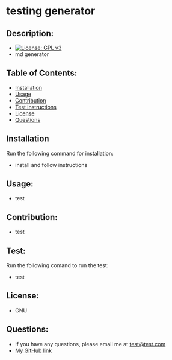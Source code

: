 # testing generator
  
  ## Description:
  - [![License: GPL v3](https://img.shields.io/badge/License-GPLv3-blue.svg)](https://www.gnu.org/licenses/gpl-3.0)
  - md generator

  ## Table of Contents:
  - [Installation](#installation)
  - [Usage](#usage)
  - [Contribution](#contribution)
  - [Test instructions](#test)
  - [License](#license)
  - [Questions](#questions)
  
  ## Installation
  Run the following command for installation:
  - install and follow instructions
 
  ## Usage:
  - test
 
  ## Contribution:
  - test
  
  ## Test:
  Run the following comand to run the test:
  - test
 
  ## License:
  - GNU
  ## Questions:
  - If you have any questions, please email me at test@test.com
  - [My GitHub link](https://github.com/qaizen)

